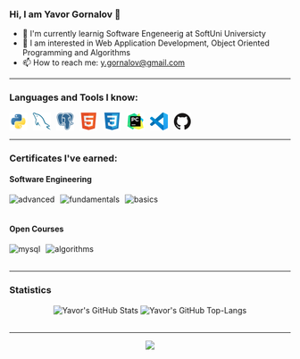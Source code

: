 ### Hi, I am Yavor Gornalov 👋
- 🌱 I'm currently learnig Software Engeneerig at SoftUni Universicty
- 🔭 I am interested in Web Application Development, Object Oriented Programming and Algorithms
- 📫 How to reach me: y.gornalov@gmail.com
<hr/>

### Languages and Tools I know:
<img align="left" alt="python" height="32px" src="https://github.com/devicons/devicon/blob/v2.14.0/icons/python/python-original.svg" style="padding-right:10px;" />
<img align="left" alt="mysql" height="32px" src="https://github.com/devicons/devicon/blob/v2.14.0/icons/mysql/mysql-original.svg" style="padding-right:10px;" />
<img align="left" alt="postgresql" height="32px" src="https://github.com/devicons/devicon/blob/v2.14.0/icons/postgresql/postgresql-plain.svg" style="padding-right:10px;" />
<img align="left" alt="html5" height="32px" src="https://github.com/devicons/devicon/blob/v2.14.0/icons/html5/html5-original.svg" style="padding-right:10px;" />
<img align="left" alt="css3" height="32px" src="https://github.com/devicons/devicon/blob/v2.14.0/icons/css3/css3-original.svg" style="padding-right:10px;" />
<img align="left" alt="pycharm" height="32px" src="https://github.com/devicons/devicon/blob/v2.14.0/icons/pycharm/pycharm-original.svg" style="padding-right:10px;" />
<img align="left" alt="vscode" height="32px" src="https://github.com/devicons/devicon/blob/v2.14.0/icons/vscode/vscode-original.svg" style="padding-right:10px;" />
<img align="left" alt="github" height="32px" src="https://github.com/devicons/devicon/blob/v2.14.0/icons/github/github-original.svg" style="padding-right:10px; " />
<br />
<br />
<hr />

### Certificates I've earned:
#### Software Engineering
<a href="/certificates/python_advanced.jpeg"><img align="left" alt="advanced" height="22px" src="https://img.shields.io/badge/Python-Advanced-darkred?logo=Python&labelColor=blue&logoColor=white&style=flat" style="padding-right:10px;" /></a>
<a href="/certificates/python_fundamentals.jpeg"><img align="left" alt="fundamentals" height="22px" src="https://img.shields.io/badge/Python-Fundamentals-orange?logo=Python&labelColor=blue&logoColor=white&style=flat" style="padding-right:10px;" /></a>
<a href="/certificates/python_basics.jpeg"><img align="left" alt="basics" height="22px" src="https://img.shields.io/badge/Python-Basics-darkgreen?logo=Python&labelColor=blue&logoColor=white&style=flat" style="padding-right:10px;" /></a>
<br />
<br />
#### Open Courses
<a href="/certificates/mysql_fundamentals.jpeg"><img align="left" alt="mysql" height="22px" src="https://img.shields.io/badge/MySQL-Fundamentals-orange?logo=MySQL&labelColor=gray&logoColor=white&style=flat" style="padding-right:10px;" /></a>
<a href="/certificates/python_algorithms.jpeg"><img align="left" alt="algorithms" height="22px" src="https://img.shields.io/badge/Python-Algorithms-gray?logo=Python&labelColor=blue&logoColor=white&style=flat" style="padding-right:10px;" /></a>
<br />
<br />
<hr />

### Statistics
<div align="center">
  <img height=180 align="center" alt="Yavor's GitHub Stats" src="https://streak-stats.demolab.com?user=yavor-gornalov&theme=dark&border_radius=4.4&background=45%2C09131B%2C09131B&border=0C1A25" />
  <img height=180 align="center" alt="Yavor's GitHub Top-Langs" src="https://github-readme-stats-git-masterrstaa-rickstaa.vercel.app/api/top-langs/?username=yavor-gornalov&layout=compact&hide_border=false&title_color=ff652f&icon_color=FFE400&bg_color=09131B&text_color=ffffff&border_color=0c1a25" />
</div>
<br />
<hr />
<div align="center">
  <img src="https://komarev.com/ghpvc/?username=yavor-gornalov&style=flat-square" />
</div>


<!--
**yavor-gornalov/yavor-gornalov** is a ✨ _special_ ✨ repository because its `README.md` (this file) appears on your GitHub profile.

Here are some ideas to get you started:

- 🔭 I’m currently working on ...
- 🌱 I’m currently learning ...
- 👯 I’m looking to collaborate on ...
- 🤔 I’m looking for help with ...
- 💬 Ask me about ...
- 📫 How to reach me: ...
- 😄 Pronouns: ...
- ⚡ Fun fact: ...
-->
